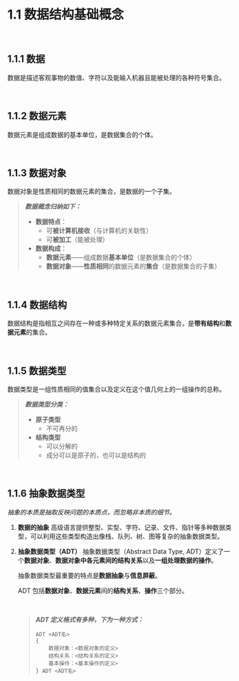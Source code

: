 # 1.1 数据结构基础概念

<br>

## 1.1.1 数据

数据是描述客观事物的数值、字符以及能输入机器且能被处理的各种符号集合。

<br>

## 1.1.2 数据元素

数据元素是组成数据的基本单位，是数据集合的个体。

<br>

## 1.1.3 数据对象

数据对象是性质相同的数据元素的集合，是数据的一个子集。

> **_数据概念归纳如下：_**
>
> - **数据特点**：
>   - 可**被计算机接收**（与计算机的关联性）
>   - 可**被加工**（能被处理）
> - **数据构成**：
>   - **数据元素**——组成数据**基本单位**（是数据集合的个体）
>   - **数据对象**——**性质相同**的数据元素的**集合**（是数据集合的子集）

<br>

## 1.1.4 数据结构

数据结构是指相互之间存在一种或多种特定关系的数据元素集合，是**带有结构**和**数据元素**的集合。

<br>

## 1.1.5 数据类型

数据类型是一组性质相同的值集合以及定义在这个值几何上的一组操作的总称。

> **_数据类型分类：_**
>
> - **原子类型**
>   - 不可再分的
> - **结构类型**
>   - 可以分解的
>   - 成分可以是原子的，也可以是结构的

<br>

## 1.1.6 抽象数据类型

_抽象的本质是抽取反映问题的本质点，而忽略非本质的细节。_

1. **数据的抽象**
   高级语言提供整型、实型、字符、记录、文件、指针等多种数据类型，可以利用这些类型构造出像栈、队列、树、图等复杂的抽象数据类型。

2. **抽象数据类型（ADT）**
   抽象数据类型（Abstract Data Type, ADT）定义了一个**数据对象**、**数据对象中各元素间的结构关系**以及**一组处理数据的操作**。

   抽象数据类型最重要的特点是**数据抽象**与**信息屏蔽**。

   ADT 包括**数据对象**、**数据元素**间的**结构关系**、**操作**三个部分。

   <br>

   > **_ADT 定义格式有多种，下为一种方式：_**
   >
   > ```
   > ADT <ADT名>
   > {
   >     数据对象：<数据对象的定义>
   >     结构关系：<结构关系的定义>
   >     基本操作：<基本操作的定义>
   > } ADT <ADT名>
   > ```
